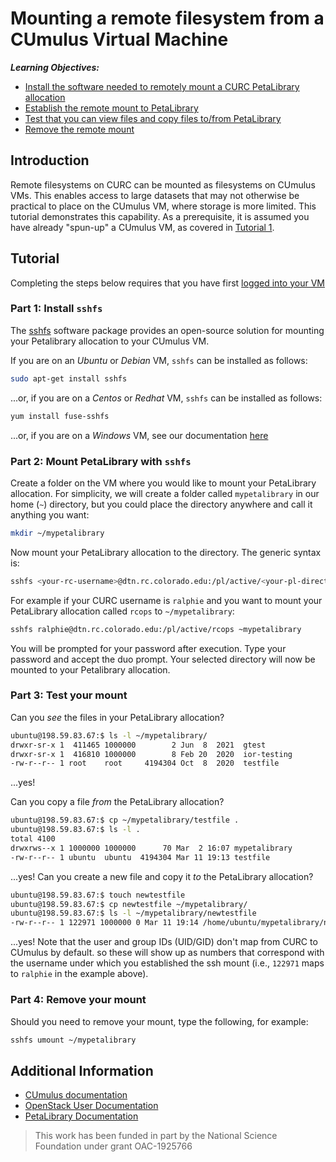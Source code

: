 # Mounting a remote filesystem from a CUmulus Virtual Machine

___Learning Objectives:___
* [Install the software needed to remotely mount a CURC PetaLibrary allocation](https://github.com/ResearchComputing/CUmulus_tutorials/edit/main/tutorial4/README.md#part-1-install-sshfs)
* [Establish the remote mount to PetaLibrary](https://github.com/ResearchComputing/CUmulus_tutorials/edit/main/tutorial4/README.md#part-2-mount-petalibrary-with-sshfs)
* [Test that you can view files and copy files to/from PetaLibrary](https://github.com/ResearchComputing/CUmulus_tutorials/edit/main/tutorial4/README.md#part-3-test-your-mount)
* [Remove the remote mount](https://github.com/ResearchComputing/CUmulus_tutorials/edit/main/tutorial4/README.md#part-4-remove-your-mount)

## Introduction

Remote filesystems on CURC can be mounted as filesystems on CUmulus VMs.  This enables access to large datasets that may not otherwise be practical to place on the CUmulus VM, where storage is more limited. This tutorial demonstrates this capability. As a prerequisite, it is assumed you have already "spun-up" a CUmulus VM, as covered in [Tutorial 1](./cumulus1.md).

## Tutorial

Completing the steps below requires that you have first [logged into your VM](./cumulus1.md#part-3-logging-into-your-instance)

###  Part 1: Install `sshfs`

The [sshfs](https://osxfuse.github.io) software package provides an open-source solution for mounting your Petalibrary allocation to your CUmulus VM. 

If you are on an _Ubuntu_ or _Debian_ VM, `sshfs` can be installed as follows:

```bash
sudo apt-get install sshfs
```

...or, if you are on a _Centos_ or _Redhat_ VM, `sshfs` can be installed as follows:

```bash
yum install fuse-sshfs
```

...or, if you are on a _Windows_ VM, see our documentation [here](https://curc.readthedocs.io/en/latest/storage/petalibrary/mounting.html?highlight=sshfs#sshfs-on-windows)

###  Part 2: Mount PetaLibrary with `sshfs`


Create a folder on the VM where you would like to mount your PetaLibrary allocation.  For simplicity, we will create a folder called `mypetalibrary` in our home (`~`) directory, but you could place the directory anywhere and call it anything you want:

```bash
mkdir ~/mypetalibrary
```

Now mount your PetaLibrary allocation to the directory.  The generic syntax is:

```bash
sshfs <your-rc-username>@dtn.rc.colorado.edu:/pl/active/<your-pl-directory> <local-directory>
```

For example if your CURC username is `ralphie` and you want to mount your PetaLibrary allocation called `rcops` to `~/mypetalibrary`: 

```bash
sshfs ralphie@dtn.rc.colorado.edu:/pl/active/rcops ~mypetalibrary
```

You will be prompted for your password after execution. Type your password and accept the duo prompt.
Your selected directory will now be mounted to your Petalibrary allocation.

###  Part 3: Test your mount

Can you _see_ the files in your PetaLibrary allocation? 

```bash
ubuntu@198.59.83.67:$ ls -l ~/mypetalibrary/
drwxr-sr-x 1  411465 1000000        2 Jun  8  2021  gtest
drwxr-sr-x 1  416810 1000000        8 Feb 20  2020  ior-testing
-rw-r--r-- 1 root    root     4194304 Oct  8  2020  testfile
```

...yes!  

Can you copy a file _from_ the PetaLibrary allocation? 

```bash
ubuntu@198.59.83.67:$ cp ~/mypetalibrary/testfile .
ubuntu@198.59.83.67:$ ls -l .
total 4100
drwxrws--x 1 1000000 1000000      70 Mar  2 16:07 mypetalibrary
-rw-r--r-- 1 ubuntu  ubuntu  4194304 Mar 11 19:13 testfile
```

...yes! Can you create a new file and copy it _to_ the PetaLibrary allocation?

```bash
ubuntu@198.59.83.67:$ touch newtestfile
ubuntu@198.59.83.67:$ cp newtestfile ~/mypetalibrary/
ubuntu@198.59.83.67:$ ls -l ~/mypetalibrary/newtestfile
-rw-r--r-- 1 122971 1000000 0 Mar 11 19:14 /home/ubuntu/mypetalibrary/newtestfile
```

...yes!  Note that the user and group IDs (UID/GID) don't map from CURC to CUmulus by default. so these will show up as numbers that correspond with the username under which you established the ssh mount (i.e., `122971` maps to `ralphie` in the example above).

### Part 4: Remove your mount

Should you need to remove your mount, type the following, for example:

```bash
sshfs umount ~/mypetalibrary
```

## Additional Information

  * [CUmulus documentation](../cloud/cumulus/cumulus.md)
  * [OpenStack User Documentation](https://docs.openstack.org/horizon/latest/user/index.html)
  * [PetaLibrary Documentation](../storage/petalibrary/index.rst)


> This work has been funded in part by the National Science Foundation under grant OAC-1925766
